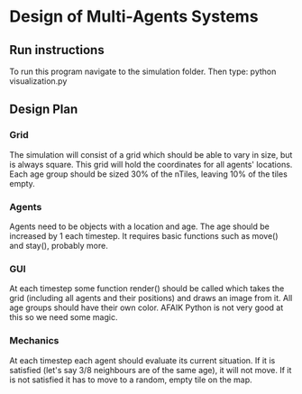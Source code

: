 # Design of Multi-Agents Systems

## Run instructions
To run this program navigate to the simulation folder. Then type: python visualization.py

## Design Plan
### Grid
The simulation will consist of a grid which should be able to vary in size, but is always square. This grid will hold the coordinates for all agents' locations. Each age group should be sized 30% of the nTiles, leaving 10% of the tiles empty.
### Agents
Agents need to be objects with a location and age. The age should be increased by 1 each timestep. It requires basic functions such as move() and stay(), probably more.
### GUI
At each timestep some function render() should be called which takes the grid (including all agents and their positions) and draws an image from it. All age groups should have their own color. AFAIK Python is not very good at this so we need some magic.
### Mechanics
At each timestep each agent should evaluate its current situation. If it is satisfied (let's say 3/8 neighbours are of the same age), it will not move. If it is not satisfied it has to move to a random, empty tile on the map.
